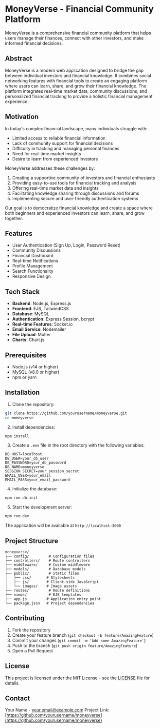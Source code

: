 # MoneyVerse - Financial Community Platform

MoneyVerse is a comprehensive financial community platform that helps users manage their finances, connect with other investors, and make informed financial decisions.

## Abstract

MoneyVerse is a modern web application designed to bridge the gap between individual investors and financial knowledge. It combines social networking features with financial tools to create an engaging platform where users can learn, share, and grow their financial knowledge. The platform integrates real-time market data, community discussions, and personalized financial tracking to provide a holistic financial management experience.

## Motivation

In today's complex financial landscape, many individuals struggle with:
- Limited access to reliable financial information
- Lack of community support for financial decisions
- Difficulty in tracking and managing personal finances
- Need for real-time market insights
- Desire to learn from experienced investors

MoneyVerse addresses these challenges by:
1. Creating a supportive community of investors and financial enthusiasts
2. Providing easy-to-use tools for financial tracking and analysis
3. Offering real-time market data and insights
4. Facilitating knowledge sharing through discussions and forums
5. Implementing secure and user-friendly authentication systems

Our goal is to democratize financial knowledge and create a space where both beginners and experienced investors can learn, share, and grow together.

## Features

- User Authentication (Sign Up, Login, Password Reset)
- Community Discussions
- Financial Dashboard
- Real-time Notifications
- Profile Management
- Search Functionality
- Responsive Design

## Tech Stack

- **Backend**: Node.js, Express.js
- **Frontend**: EJS, TailwindCSS
- **Database**: MySQL
- **Authentication**: Express Session, bcrypt
- **Real-time Features**: Socket.io
- **Email Service**: Nodemailer
- **File Upload**: Multer
- **Charts**: Chart.js

## Prerequisites

- Node.js (v14 or higher)
- MySQL (v8.0 or higher)
- npm or yarn

## Installation

1. Clone the repository:
```bash
git clone https://github.com/yourusername/moneyverse.git
cd moneyverse
```

2. Install dependencies:
```bash
npm install
```

3. Create a `.env` file in the root directory with the following variables:
```env
DB_HOST=localhost
DB_USER=your_db_user
DB_PASSWORD=your_db_password
DB_NAME=moneyverse
SESSION_SECRET=your_session_secret
EMAIL_USER=your_email
EMAIL_PASS=your_email_password
```

4. Initialize the database:
```bash
npm run db:init
```

5. Start the development server:
```bash
npm run dev
```

The application will be available at `http://localhost:3000`

## Project Structure

```
moneyverse/
├── config/         # Configuration files
├── controllers/    # Route controllers
├── middleware/     # Custom middleware
├── models/         # Database models
├── public/         # Static files
│   ├── css/       # Stylesheets
│   ├── js/        # Client-side JavaScript
│   └── images/    # Image assets
├── routes/         # Route definitions
├── views/          # EJS templates
├── app.js         # Application entry point
└── package.json   # Project dependencies
```

## Contributing

1. Fork the repository
2. Create your feature branch (`git checkout -b feature/AmazingFeature`)
3. Commit your changes (`git commit -m 'Add some AmazingFeature'`)
4. Push to the branch (`git push origin feature/AmazingFeature`)
5. Open a Pull Request

## License

This project is licensed under the MIT License - see the [LICENSE](LICENSE) file for details.

## Contact

Your Name - your.email@example.com
Project Link: [https://github.com/yourusername/moneyverse](https://github.com/yourusername/moneyverse) 